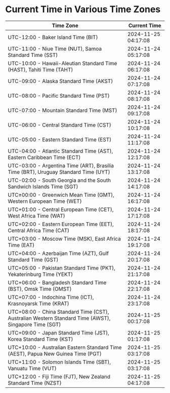 # Current Time in Various Time Zones

| Time Zone | Current Time |
|-----------|--------------|
| UTC-12:00 - Baker Island Time (BIT) | 2024-11-25 04:17:08 |
| UTC-11:00 - Niue Time (NUT), Samoa Standard Time (SST) | 2024-11-24 05:17:08 |
| UTC-10:00 - Hawaii-Aleutian Standard Time (HAST), Tahiti Time (TAHT) | 2024-11-24 06:17:08 |
| UTC-09:00 - Alaska Standard Time (AKST) | 2024-11-24 07:17:08 |
| UTC-08:00 - Pacific Standard Time (PST) | 2024-11-24 08:17:08 |
| UTC-07:00 - Mountain Standard Time (MST) | 2024-11-24 09:17:08 |
| UTC-06:00 - Central Standard Time (CST) | 2024-11-24 10:17:08 |
| UTC-05:00 - Eastern Standard Time (EST) | 2024-11-24 11:17:08 |
| UTC-04:00 - Atlantic Standard Time (AST), Eastern Caribbean Time (ECT) | 2024-11-24 12:17:08 |
| UTC-03:00 - Argentina Time (ART), Brasília Time (BRT), Uruguay Standard Time (UYT) | 2024-11-24 13:17:08 |
| UTC-02:00 - South Georgia and the South Sandwich Islands Time (SGT) | 2024-11-24 14:17:08 |
| UTC±00:00 - Greenwich Mean Time (GMT), Western European Time (WET) | 2024-11-24 16:17:08 |
| UTC+01:00 - Central European Time (CET), West Africa Time (WAT) | 2024-11-24 17:17:08 |
| UTC+02:00 - Eastern European Time (EET), Central Africa Time (CAT) | 2024-11-24 18:17:08 |
| UTC+03:00 - Moscow Time (MSK), East Africa Time (EAT) | 2024-11-24 19:17:08 |
| UTC+04:00 - Azerbaijan Time (AZT), Gulf Standard Time (GST) | 2024-11-24 20:17:08 |
| UTC+05:00 - Pakistan Standard Time (PKT), Yekaterinburg Time (YEKT) | 2024-11-24 21:17:08 |
| UTC+06:00 - Bangladesh Standard Time (BST), Omsk Time (OMST) | 2024-11-24 22:17:08 |
| UTC+07:00 - Indochina Time (ICT), Krasnoyarsk Time (KRAT) | 2024-11-24 23:17:08 |
| UTC+08:00 - China Standard Time (CST), Australian Western Standard Time (AWST), Singapore Time (SGT) | 2024-11-25 00:17:08 |
| UTC+09:00 - Japan Standard Time (JST), Korea Standard Time (KST) | 2024-11-25 01:17:08 |
| UTC+10:00 - Australian Eastern Standard Time (AEST), Papua New Guinea Time (PGT) | 2024-11-25 03:17:08 |
| UTC+11:00 - Solomon Islands Time (SBT), Vanuatu Time (VUT) | 2024-11-25 03:17:08 |
| UTC+12:00 - Fiji Time (FJT), New Zealand Standard Time (NZST) | 2024-11-25 04:17:08 |
